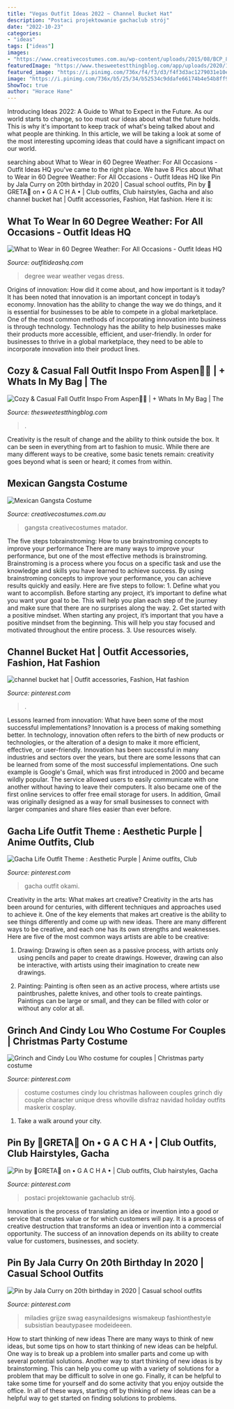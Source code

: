 ```yaml
---
title: "Vegas Outfit Ideas 2022 ~ Channel Bucket Hat"
description: "Postaci projektowanie gachaclub strój"
date: "2022-10-23"
categories:
- "ideas"
tags: ["ideas"]
images:
- "https://www.creativecostumes.com.au/wp-content/uploads/2015/08/BCP_8068-768x1024.jpg"
featuredImage: "https://www.thesweetestthingblog.com/app/uploads/2020/11/fall-outfit-ideas-pinterest-cute-express-fall-fashion-outfit-ideas-chanel-necklace-outfit.jpg"
featured_image: "https://i.pinimg.com/736x/f4/f3/d3/f4f3d3ac1279031e10e571ae95bfa362.jpg"
image: "https://i.pinimg.com/736x/b5/25/34/b52534c9ddafe66174b4e54b8ff976a4.jpg"
ShowToc: true
author: "Horace Hane"
---
```



Introducing Ideas 2022: A Guide to What to Expect in the Future. As our world starts to change, so too must our ideas about what the future holds. This is why it's important to keep track of what's being talked about and what people are thinking. In this article, we will be taking a look at some of the most interesting upcoming ideas that could have a significant impact on our world.

	

		
searching about What to Wear in 60 Degree Weather: For All Occasions - Outfit Ideas HQ you've came to the right place. We have 8 Pics about What to Wear in 60 Degree Weather: For All Occasions - Outfit Ideas HQ like Pin by Jala Curry on 20th birthday in 2020 | Casual school outfits, Pin by 🌺GRETA🌺 on • G A C H A • | Club outfits, Club hairstyles, Gacha and also channel bucket hat | Outfit accessories, Fashion, Hat fashion. Here it is:
		
    
## What To Wear In 60 Degree Weather: For All Occasions - Outfit Ideas HQ

<img loading=lazy src="https://outfitideashq.com/wp-content/uploads/2017/03/60_degree_in_vegas.jpg" onerror="this.onerror=null;this.src='https://tse4.mm.bing.net/th?id=OIP.kaXPLpS7g7bWgW_E_s_0TAHaO0&amp;pid=15.1';" alt="What to Wear in 60 Degree Weather: For All Occasions - Outfit Ideas HQ">

_Source: outfitideashq.com_

>degree wear weather vegas dress. 

	

Origins of innovation: How did it come about, and how important is it today?
It has been noted that innovation is an important concept in today’s economy. Innovation has the ability to change the way we do things, and it is essential for businesses to be able to compete in a global marketplace. One of the most common methods of incorporating innovation into business is through technology. Technology has the ability to help businesses make their products more accessible, efficient, and user-friendly. In order for businesses to thrive in a global marketplace, they need to be able to incorporate innovation into their product lines.

    
## Cozy &amp; Casual Fall Outfit Inspo From Aspen🍁🍂 | + Whats In My Bag | The

<img loading=lazy src="https://www.thesweetestthingblog.com/app/uploads/2020/11/fall-outfit-ideas-pinterest-cute-express-fall-fashion-outfit-ideas-chanel-necklace-outfit.jpg" onerror="this.onerror=null;this.src='https://tse1.mm.bing.net/th?id=OIP.L-_jouxk4tR61DgAsZ0xCQHaLH&amp;pid=15.1';" alt="Cozy &amp; Casual Fall Outfit Inspo From Aspen🍁🍂 | + Whats In My Bag | The">

_Source: thesweetestthingblog.com_

>. 

	

Creativity is the result of change and the ability to think outside the box. It can be seen in everything from art to fashion to music. While there are many different ways to be creative, some basic tenets remain: creativity goes beyond what is seen or heard; it comes from within.

    
## Mexican Gangsta Costume

<img loading=lazy src="https://www.creativecostumes.com.au/wp-content/uploads/2015/08/BCP_8068-768x1024.jpg" onerror="this.onerror=null;this.src='https://tse2.mm.bing.net/th?id=OIP.7aRFOd8rBbxDxzBUyrbUlwHaJ4&amp;pid=15.1';" alt="Mexican Gangsta Costume">

_Source: creativecostumes.com.au_

>gangsta creativecostumes matador. 

	

The five steps tobrainstroming: How to use brainstroming concepts to improve your performance
There are many ways to improve your performance, but one of the most effective methods is brainstroming. Brainstroming is a process where you focus on a specific task and use the knowledge and skills you have learned to achieve success. By using brainstroming concepts to improve your performance, you can achieve results quickly and easily. Here are five steps to follow: 1. Define what you want to accomplish. Before starting any project, it’s important to define what you want your goal to be. This will help you plan each step of the journey and make sure that there are no surprises along the way. 2. Get started with a positive mindset. When starting any project, it’s important that you have a positive mindset from the beginning. This will help you stay focused and motivated throughout the entire process. 3. Use resources wisely.

    
## Channel Bucket Hat | Outfit Accessories, Fashion, Hat Fashion

<img loading=lazy src="https://i.pinimg.com/736x/f4/f3/d3/f4f3d3ac1279031e10e571ae95bfa362.jpg" onerror="this.onerror=null;this.src='https://tse2.mm.bing.net/th?id=OIP.OWcwi-cbrT7_aLCE1Ybg3AHaJP&amp;pid=15.1';" alt="channel bucket hat | Outfit accessories, Fashion, Hat fashion">

_Source: pinterest.com_

>. 

	

Lessons learned from innovation: What have been some of the most successful implementations?
Innovation is a process of making something better. In technology, innovation often refers to the birth of new products or technologies, or the alteration of a design to make it more efficient, effective, or user-friendly. Innovation has been successful in many industries and sectors over the years, but there are some lessons that can be learned from some of the most successful implementations.
One such example is Google's Gmail, which was first introduced in 2000 and became wildly popular. The service allowed users to easily communicate with one another without having to leave their computers. It also became one of the first online services to offer free email storage for users. In addition, Gmail was originally designed as a way for small businesses to connect with larger companies and share files easier than ever before.

    
## Gacha Life Outfit Theme : Aesthetic Purple | Anime Outfits, Club

<img loading=lazy src="https://i.pinimg.com/736x/6e/d6/56/6ed656dd87b88fda4e0b3f5d92b8bb7e.jpg" onerror="this.onerror=null;this.src='https://tse2.mm.bing.net/th?id=OIP.Tr4xkEh7rc2MrhzzRf0JZwHaHU&amp;pid=15.1';" alt="Gacha Life Outfit Theme : Aesthetic Purple | Anime outfits, Club">

_Source: pinterest.com_

>gacha outfit okami. 

	

Creativity in the arts: What makes art creative?
Creativity in the arts has been around for centuries, with different techniques and approaches used to achieve it. One of the key elements that makes art creative is the ability to see things differently and come up with new ideas. There are many different ways to be creative, and each one has its own strengths and weaknesses. Here are five of the most common ways artists are able to be creative: 
1. Drawing: Drawing is often seen as a passive process, with artists only using pencils and paper to create drawings. However, drawing can also be interactive, with artists using their imagination to create new drawings.

2. Painting: Painting is often seen as an active process, where artists use paintbrushes, palette knives, and other tools to create paintings. Paintings can be large or small, and they can be filled with color or without any color at all.

    
## Grinch And Cindy Lou Who Costume For Couples | Christmas Party Costume

<img loading=lazy src="https://i.pinimg.com/736x/dd/b8/8d/ddb88dc321a4074d3424af68fd8e9728--cindy-lou-who-costume-costumes-for-couples.jpg" onerror="this.onerror=null;this.src='https://tse2.mm.bing.net/th?id=OIP._JShJTekrwI2g83sror5PQHaNd&amp;pid=15.1';" alt="Grinch and Cindy Lou Who costume for couples | Christmas party costume">

_Source: pinterest.com_

>costume costumes cindy lou christmas halloween couples grinch diy couple character unique dress whoville disfraz navidad holiday outfits maskerix cosplay. 

	

1) Take a walk around your city.

    
## Pin By 🌺GRETA🌺 On • G A C H A • | Club Outfits, Club Hairstyles, Gacha

<img loading=lazy src="https://i.pinimg.com/736x/6c/c8/d5/6cc8d58acf0c478b5194901240ec4f44.jpg" onerror="this.onerror=null;this.src='https://tse3.mm.bing.net/th?id=OIP.wlwxaO3UD2QigvYyCqnKAAHaHT&amp;pid=15.1';" alt="Pin by 🌺GRETA🌺 on • G A C H A • | Club outfits, Club hairstyles, Gacha">

_Source: pinterest.com_

>postaci projektowanie gachaclub strój. 

	

Innovation is the process of translating an idea or invention into a good or service that creates value or for which customers will pay. It is a process of creative destruction that transforms an idea or invention into a commercial opportunity. The success of an innovation depends on its ability to create value for customers, businesses, and society.

    
## Pin By Jala Curry On 20th Birthday In 2020 | Casual School Outfits

<img loading=lazy src="https://i.pinimg.com/736x/b5/25/34/b52534c9ddafe66174b4e54b8ff976a4.jpg" onerror="this.onerror=null;this.src='https://tse4.mm.bing.net/th?id=OIP.V0pn1x1Wv2ixq01OqB84zwHaKY&amp;pid=15.1';" alt="Pin by Jala Curry on 20th birthday in 2020 | Casual school outfits">

_Source: pinterest.com_

>miladies grijze swag easynaildesigns wismakeup fashionthestyle subsistian beautypasee modeideeen. 

	

How to start thinking of new ideas
There are many ways to think of new ideas, but some tips on how to start thinking of new ideas can be helpful. One way is to break up a problem into smaller parts and come up with several potential solutions. Another way to start thinking of new ideas is by brainstorming. This can help you come up with a variety of solutions for a problem that may be difficult to solve in one go. Finally, it can be helpful to take some time for yourself and do some activity that you enjoy outside the office. In all of these ways, starting off by thinking of new ideas can be a helpful way to get started on finding solutions to problems.

